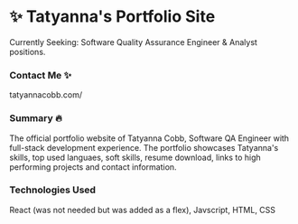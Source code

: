 # :sparkles: **Tatyanna's Portfolio Site** 
Currently Seeking: Software Quality Assurance Engineer & Analyst positions. 

### Contact Me :sparkles:
tatyannacobb.com/

### Summary :fire:
The official portfolio website of Tatyanna Cobb, Software QA Engineer with full-stack development experience. The portfolio showcases Tatyanna's skills, top used languaes, soft skills, resume download, links to high performing projects and contact information. 

### Technologies Used 
React (was not needed but was added as a flex), 
Javscript, 
HTML, 
CSS
